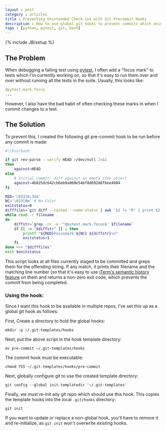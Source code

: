 ```yaml
---
layout : post
category : articles
title : Preventing Unintended Check-ins with Git Precommit Hooks
description : How to use global git hooks to prevent commits which unintentionally contain debug statements or focus marks.
tags : [python, pytest, git, bash]
---
```

{% include JB/setup %}

## The Problem

When debugging a failing test using [pytest](http://pytest.org/), I often add a
"focus mark" to tests which I'm currently working on, so that it's easy to run
them over and over without running all the tests in the suite. Usually, this
looks like:

```python
@pytest.mark.focus
...
```

However, I also have the bad habit of often checking these marks in when I
commit changes to a test.

## The Solution
To prevent this, I created the following git pre-commit hook to be run before
any commit is made:

```bash
#!/bin/bash

if git rev-parse --verify HEAD >/dev/null 2>&1
then
    against=HEAD
else
    # Initial commit: diff against an empty tree object
    against=4b825dc642cb6eb9a060e54bf8d69288fbee4904
fi

RED='\033[0;31m'
NC='\033[0m' # No Color
exitstatus=0
difffiles=`git diff --cached --name-status | awk '$1 != "R" { print $2 }'`
while read -r filename
do
    diffstr=`grep -nr -e '^@pytest.mark.focus$' $filename`
    if [[ -n "$diffstr" ]] ; then
        printf "${RED}Focusmark:${NC} ${diffstr}\n"
        exitstatus=1
    fi
done <<< "$difffiles"
exit $exitstatus
```

This script looks at all files currently staged to be committed and greps them
for the offending string. If any match, it prints their filename and the
matching line number (so that it's easy to use [iTerm's semantic history
feature](http://dustingram.com/articles/2015/05/15/using-iterms-semantic-history-with-vi/)
on them and returns a non-zero exit code, which prevents the commit from being
completed.

### Using the hook:

Since I want this hook to be available in multiple repos, I've set this up as a
global git hook as follows:

First, Create a directory to hold the global hooks:

```
mkdir -p ~/.git-templates/hooks
```

Next, put the above script in the hook template directory:

```
mv pre-commit ~/.git-templates/hooks
```

The commit hook must be executable:

```
chmod 755 ~/.git-templates/hooks/pre-commit
```

Next, globally configure git to use the created template directory:

```
git config --global init.templatedir '~/.git-templates'
```

Finally, we must re-init any git repo which should use this hook. This copies
the template hooks into the local `.git/hooks` directory:

```
git init
```

If you want to update or replace a non-global hook, you'll have to remove it
and re-initialize, as `git init` won't overwrite existing hooks.
